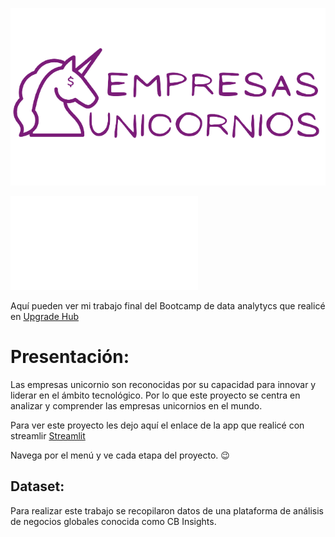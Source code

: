 ![Cover Image](picture/Titulo.png)

![Image](Data/mapa.html)

Aquí pueden ver mi trabajo final del Bootcamp de data analytycs que realicé en [Upgrade Hub](https://www.upgrade-hub.com/) 

# Presentación:
Las empresas unicornio son reconocidas por su capacidad para innovar y liderar en el ámbito tecnológico. Por lo que este proyecto se centra en analizar y comprender las empresas unicornios en el mundo. 

Para ver este proyecto les dejo aquí el enlace de la app que realicé con streamlir [Streamlit](https://unicornscompanies.streamlit.app/)

Navega por el menú y ve cada etapa del proyecto. 😉

## Dataset:
Para realizar este trabajo se recopilaron datos de una plataforma de análisis de negocios globales conocida como CB Insights.


